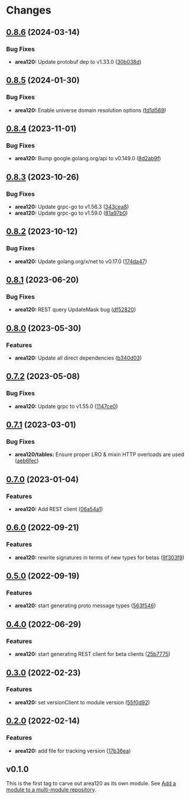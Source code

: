 # Changes

## [0.8.6](https://github.com/googleapis/google-cloud-go/compare/area120/v0.8.5...area120/v0.8.6) (2024-03-14)


### Bug Fixes

* **area120:** Update protobuf dep to v1.33.0 ([30b038d](https://github.com/googleapis/google-cloud-go/commit/30b038d8cac0b8cd5dd4761c87f3f298760dd33a))

## [0.8.5](https://github.com/googleapis/google-cloud-go/compare/area120/v0.8.4...area120/v0.8.5) (2024-01-30)


### Bug Fixes

* **area120:** Enable universe domain resolution options ([fd1d569](https://github.com/googleapis/google-cloud-go/commit/fd1d56930fa8a747be35a224611f4797b8aeb698))

## [0.8.4](https://github.com/googleapis/google-cloud-go/compare/area120/v0.8.3...area120/v0.8.4) (2023-11-01)


### Bug Fixes

* **area120:** Bump google.golang.org/api to v0.149.0 ([8d2ab9f](https://github.com/googleapis/google-cloud-go/commit/8d2ab9f320a86c1c0fab90513fc05861561d0880))

## [0.8.3](https://github.com/googleapis/google-cloud-go/compare/area120/v0.8.2...area120/v0.8.3) (2023-10-26)


### Bug Fixes

* **area120:** Update grpc-go to v1.56.3 ([343cea8](https://github.com/googleapis/google-cloud-go/commit/343cea8c43b1e31ae21ad50ad31d3b0b60143f8c))
* **area120:** Update grpc-go to v1.59.0 ([81a97b0](https://github.com/googleapis/google-cloud-go/commit/81a97b06cb28b25432e4ece595c55a9857e960b7))

## [0.8.2](https://github.com/googleapis/google-cloud-go/compare/area120/v0.8.1...area120/v0.8.2) (2023-10-12)


### Bug Fixes

* **area120:** Update golang.org/x/net to v0.17.0 ([174da47](https://github.com/googleapis/google-cloud-go/commit/174da47254fefb12921bbfc65b7829a453af6f5d))

## [0.8.1](https://github.com/googleapis/google-cloud-go/compare/area120/v0.8.0...area120/v0.8.1) (2023-06-20)


### Bug Fixes

* **area120:** REST query UpdateMask bug ([df52820](https://github.com/googleapis/google-cloud-go/commit/df52820b0e7721954809a8aa8700b93c5662dc9b))

## [0.8.0](https://github.com/googleapis/google-cloud-go/compare/area120/v0.7.2...area120/v0.8.0) (2023-05-30)


### Features

* **area120:** Update all direct dependencies ([b340d03](https://github.com/googleapis/google-cloud-go/commit/b340d030f2b52a4ce48846ce63984b28583abde6))

## [0.7.2](https://github.com/googleapis/google-cloud-go/compare/area120/v0.7.1...area120/v0.7.2) (2023-05-08)


### Bug Fixes

* **area120:** Update grpc to v1.55.0 ([1147ce0](https://github.com/googleapis/google-cloud-go/commit/1147ce02a990276ca4f8ab7a1ab65c14da4450ef))

## [0.7.1](https://github.com/googleapis/google-cloud-go/compare/area120/v0.7.0...area120/v0.7.1) (2023-03-01)


### Bug Fixes

* **area120/tables:** Ensure proper LRO & mixin HTTP overloads are used ([aeb6fec](https://github.com/googleapis/google-cloud-go/commit/aeb6fecc7fd3f088ff461a0c068ceb9a7ae7b2a3))

## [0.7.0](https://github.com/googleapis/google-cloud-go/compare/area120/v0.6.0...area120/v0.7.0) (2023-01-04)


### Features

* **area120:** Add REST client ([06a54a1](https://github.com/googleapis/google-cloud-go/commit/06a54a16a5866cce966547c51e203b9e09a25bc0))

## [0.6.0](https://github.com/googleapis/google-cloud-go/compare/area120/v0.5.0...area120/v0.6.0) (2022-09-21)


### Features

* **area120:** rewrite signatures in terms of new types for betas ([9f303f9](https://github.com/googleapis/google-cloud-go/commit/9f303f9efc2e919a9a6bd828f3cdb1fcb3b8b390))

## [0.5.0](https://github.com/googleapis/google-cloud-go/compare/area120/v0.4.0...area120/v0.5.0) (2022-09-19)


### Features

* **area120:** start generating proto message types ([563f546](https://github.com/googleapis/google-cloud-go/commit/563f546262e68102644db64134d1071fc8caa383))

## [0.4.0](https://github.com/googleapis/google-cloud-go/compare/area120/v0.3.0...area120/v0.4.0) (2022-06-29)


### Features

* **area120:** start generating REST client for beta clients ([25b7775](https://github.com/googleapis/google-cloud-go/commit/25b77757c1e6f372e03bf99ab7461264bba48d26))

## [0.3.0](https://github.com/googleapis/google-cloud-go/compare/area120/v0.2.0...area120/v0.3.0) (2022-02-23)


### Features

* **area120:** set versionClient to module version ([55f0d92](https://github.com/googleapis/google-cloud-go/commit/55f0d92bf112f14b024b4ab0076c9875a17423c9))

## [0.2.0](https://github.com/googleapis/google-cloud-go/compare/area120/v0.1.0...area120/v0.2.0) (2022-02-14)


### Features

* **area120:** add file for tracking version ([17b36ea](https://github.com/googleapis/google-cloud-go/commit/17b36ead42a96b1a01105122074e65164357519e))

## v0.1.0

This is the first tag to carve out area120 as its own module. See
[Add a module to a multi-module repository](https://github.com/golang/go/wiki/Modules#is-it-possible-to-add-a-module-to-a-multi-module-repository).

